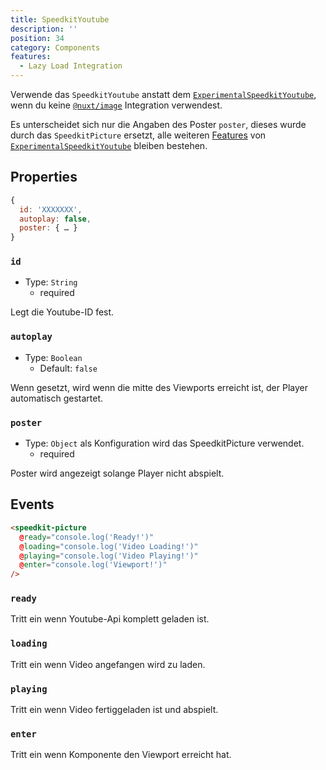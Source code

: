```yaml
---
title: SpeedkitYoutube
description: ''
position: 34
category: Components
features:
  - Lazy Load Integration
---
```


Verwende das `SpeedkitYoutube` anstatt dem [`ExperimentalSpeedkitYoutube`](http://localhost:3000/components/experimental-speedkit-youtube), wenn du keine [`@nuxt/image`](https://image.nuxtjs.org/) Integration verwendest.

Es unterscheidet sich nur die Angaben des Poster `poster`, dieses wurde durch das `SpeedkitPicture` ersetzt, alle weiteren [Features](/components/experimental-speedkit-youtube#features) von [`ExperimentalSpeedkitYoutube`](/components/experimental-speedkit-youtube) bleiben bestehen.
## Properties


```js
{
  id: 'XXXXXXX',
  autoplay: false,
  poster: { … }
}
```

### `id`
- Type: `String`
  - <badge>required</badge>

Legt die Youtube-ID fest.

### `autoplay`
- Type: `Boolean`
  - Default: `false`

Wenn gesetzt, wird wenn die mitte des Viewports erreicht ist, der Player automatisch gestartet.

### `poster`
- Type: `Object` als Konfiguration wird das <nuxt-link to="/components/speedkit-picture">SpeedkitPicture</nuxt-link> verwendet.
  - <badge>required</badge>

Poster wird angezeigt solange Player nicht abspielt.




## Events

```html
<speedkit-picture 
  @ready="console.log('Ready!')" 
  @loading="console.log('Video Loading!')" 
  @playing="console.log('Video Playing!')" 
  @enter="console.log('Viewport!')" 
/>
```

### `ready`

Tritt ein wenn Youtube-Api komplett geladen ist.

### `loading`

Tritt ein wenn Video angefangen wird zu laden.

### `playing`

Tritt ein wenn Video fertiggeladen ist und abspielt.

### `enter`

Tritt ein wenn Komponente den Viewport erreicht hat.



